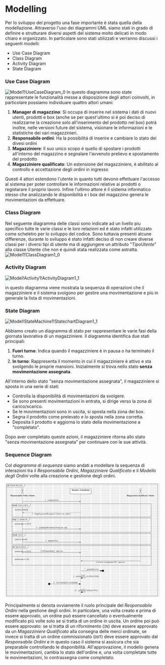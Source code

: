 # Modelling
Per lo sviluppo del progetto una fase importante è stata quella della modellazione. Attraverso l'uso dei diagrammi UML siamo stati in grado di definire e strutturare diversi aspetti del sistema molto delicati in modo chiaro e organizzato. In particolare sono stati utilizzati e verranno discussi i seguenti modelli:

- Use Case Diagram
- Class Diagram
- Activity Diagram
- State Diagram

### Use Case Diagram
![Model1!UseCaseDiagram_0](https://github.com/JohnnyLAmpAz/smartmag/assets/127232421/40117929-5dcb-4867-8fde-250b93e77888)
In questo diagramma sono state rappresentate le funzionalità messe a disposizione degli attori coinvolti, in particolare possiamo individuare quattro attori umani:
1. **Manager di magazzino**:
Si occupa di inserire nel sistema i dati di nuovi utenti, prodotti e box (anche se per quest'ultimo si é poi deciso di realizzarne la creazione solo all'inserimento del prodotto nel box) potrá inoltre, nelle versioni future del sistema,  visionare le informazioni e le statistiche dei vari magazzinieri.
2. **Responsabile ordini**:
Ha la possibilitá di inserire e cambiare lo stato dei divesi ordini
3. **Magazziniere**:
Il suo unico scopo é quello di spostare i prodotti all'interno del magazzino e segnalare l'avvenuto prelievo e spostamento del prodotto
4. **Magazziniere qualificato**:
Un estensione del magazziniere, é abilitato al controllo e accettazione degli ordini in ingresso

Questi 4 attori estendono l'utente in quanto tutti devono effettuare l'accesso al sistema per poter controllare le informazioni relative ai prodotti o registarare il proprio lavoro. 
Infine l'ultimo attore é il sistema informatico stesso che analizzando le disponibilità e i box del magazzino genera le movimentazioni da effettuare.

### Class Diagram
Nel seguente diagramma delle classi sono indicate ad un livello piu specifico tutte le varie classi e le loro relazioni ed é stato infatti utilizzato come scheletro per lo sviluppo del codice. 
Sono tuttavia presenti alcune differenze, durante lo sviluppo é stato infatti deciso di non creare diverse classi per i diversi tipi di utente ma di aggiungere un attributo "*TipoUtente*" alla classe Utente che non é quindi stata realizzata come astratta. 
![Model1!ClassDiagram1_0](https://github.com/JohnnyLAmpAz/smartmag/assets/127232421/1d8c85e0-ff25-475f-915d-d0cc8e26ddba)

### Activity Diagram
![Model!Activity1!ActivityDiagram1_1](https://github.com/JohnnyLAmpAz/smartmag/assets/127232421/678f62ad-78ab-4495-91ce-b42e327c288d)

in questo diagramma viene mostrata la sequenza di operazioni che il magazziniere e il sistema svolgono per gestire una movimentazione e più in generale la lista di movimentazioni.

### State Diagram

![Model!StateMachine1!StatechartDiagram1_1](https://github.com/JohnnyLAmpAz/smartmag/assets/127232421/02273cec-7260-4b11-be29-b474a19c3feb)


Abbiamo creato un diagramma di stato per rappresentare le varie fasi della giornata lavorativa di un magazziniere. Il diagramma identifica due stati principali:

1. **Fuori turno**: Indica quando il magazziniere è in pausa o ha terminato il turno.
2. **In turno**: Rappresenta il momento in cui il magazziniere è attivo e sta svolgendo le proprie mansioni. Inizialmente si trova nello stato **senza movimentazione assegnata**.

All'interno dello stato "senza movimentazione assegnata", il magazziniere si sposta in una serie di stati:

- Controlla la disponibilità di movimentazioni da svolgere.
- Se sono presenti movimentazioni in entrata, si dirige verso la zona di carico/scarico.
- Se le movimentazioni sono in uscita, si sposta nella zona dei box.
- Segna il prodotto come prelevato e lo sposta nella zona corretta.
- Deposita il prodotto e aggiorna lo stato della movimentazione a "completato".

Dopo aver completato queste azioni, il magazziniere ritorna allo stato "senza movimentazione assegnata" per continuare con le sue attività.

### Sequence Diagram

Col *diagramma di sequenza* siamo andati a modellare la sequenza di interazioni tra il *Responsabile Ordini*, *Magazziniere Qualificato* e il *Modello degli Ordini* volte alla creazione e gestione degli ordini.

![sequence diagram](./UML/SequenceDiag%20-%20Ordini.jpg)

Principalmente si denota ovviamente il ruolo principale del *Responsabile Ordini* nella gestione degli ordini. In particolare, una volta creato e prima di essere approvato, un ordine può essere cancellato o eventualmente modificato più volte solo se si tratta di un ordine in uscita. Un ordine poi può essere approvato: se si tratta di un rifornimento (`IN`) deve essere approvato da un *Magazziniere Qualificato* alla consegna delle merci ordinate, se invece si tratta di un ordine commissionato (`OUT`) deve essere approvato dal *Responsabile Ordini* e in questo caso il sistema si assicura che sia preparabile controllando le disponibilità. All'approvazione, il modello genera le movimentazioni, cambia lo stato dell'ordine e, una volta completate tutte le movimentazioni, lo contrassegna come completato.